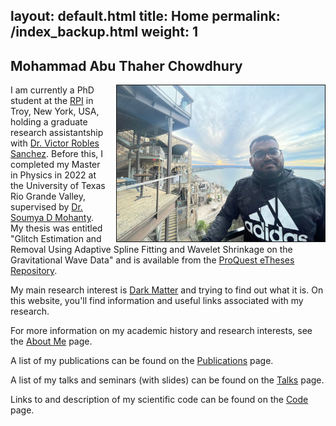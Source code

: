 layout: default.html
title: Home
permalink: /index_backup.html
weight: 1
---


## Mohammad Abu Thaher Chowdhury

<img src="/assets/Me.jpg" height="250px" border="1px" style="float: right; margin-left: 15px;">

I am currently a PhD student at the [RPI](https://www.rpi.edu/) in Troy, New York, USA, holding a graduate research assistantship with [Dr. Victor Robles Sanchez](https://sites.google.com/yale.edu/vrobles/home). Before this, I completed my Master in Physics in 2022 at the University of Texas Rio Grande Valley, supervised by [Dr. Soumya D Mohanty](https://scholar.google.com/citations?user=C2xWWFsAAAAJ&hl=en). My thesis was entitled "Glitch Estimation and Removal Using Adaptive Spline Fitting and Wavelet Shrinkage on the Gravitational Wave Data" and is available from the [ProQuest eTheses Repository](https://www.proquest.com/docview/2801919094?pq-origsite=gscholar&fromopenview=true&sourcetype=Dissertations%20&%20Theses).


My main research interest is [Dark Matter](https://en.wikipedia.org/wiki/Dark_matter) and trying to find out what it is. On this website, you'll find information and useful links associated with my research.
 
For more information on my academic history and research interests, see the [About Me](/about.html) page. 


A list of my publications can be found on the [Publications](/publications.html) page.

A list of my talks and seminars (with slides) can be found on the [Talks](/talks.html) page.

Links to and description of my scientific code can be found on the [Code](/code.html) page.
